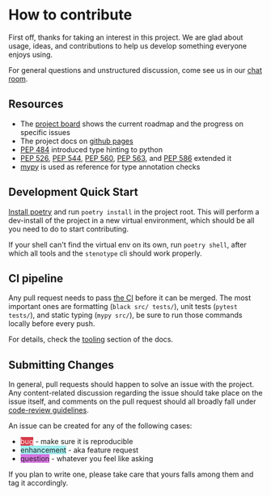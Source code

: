 # How to contribute

First off, thanks for taking an interest in this project. We are glad
about usage, ideas, and contributions to help us develop something 
everyone enjoys using.

For general questions and unstructured discussion, come see us in our 
[chat room](https://gitter.im/stenotype/community). 


## Resources

  * The [project board](https://github.com/a-recknagel/stenotype/projects/1) 
    shows the current roadmap and the progress on specific issues
  * The project docs on [github pages](https://a-recknagel.github.io/stenotype/)
  * [PEP 484](https://www.python.org/dev/peps/pep-0484/) introduced 
    type hinting to python
  * [PEP 526](https://www.python.org/dev/peps/pep-0526/),
    [PEP 544](https://www.python.org/dev/peps/pep-0544/),
    [PEP 560](https://www.python.org/dev/peps/pep-0560/),
    [PEP 563](https://www.python.org/dev/peps/pep-0563/), and
    [PEP 586](https://www.python.org/dev/peps/pep-0586/) extended it
  * [mypy](http://www.mypy-lang.org/) is used as reference for type
    annotation checks


## Development Quick Start
[Install poetry](https://poetry.eustace.io/docs/#installation) and run
`poetry install` in the project root. This will perform a dev-install of
the project in a new virtual environment, which should be all you need
to do to start contributing.

If your shell can't find the virtual env on its own, run `poetry shell`,
after which all tools and the `stenotype` cli should work properly.


## CI pipeline

Any pull request needs to pass 
[the CI](https://github.com/a-recknagel/stenotype/actions?workflow=CI-CD)
before it can be merged. The most important ones are formatting (`black
src/ tests/`), unit tests (`pytest tests/`), and static typing (`mypy
src/`), be sure to run those commands locally before every push.

For details, check the 
[tooling](https://a-recknagel.github.io/stenotype/tooling.html) section
of the docs.


## Submitting Changes

In general, pull requests should happen to solve an issue with the
project. Any content-related discussion regarding the issue should take
place on the issue itself, and comments on the pull request should all
broadly fall under
[code-review guidelines](https://mtlynch.io/human-code-reviews-1/).

An issue can be created for any of the following cases:

 - <span style="background-color:#D73A4A;color:#FBEEEB">bug</span> -
   make sure it is reproducible
 - <span style="background-color:#A2EEEF;color:#252525">enhancement</span> -
   aka feature request
 - <span style="background-color:#D876E3;color:#252525">question</span> - 
   whatever you feel like asking
 
If you plan to write one, please take care that yours falls among them 
and tag it accordingly.
